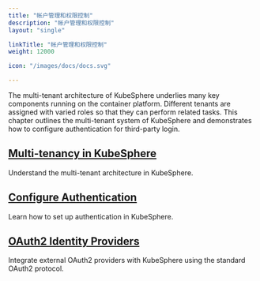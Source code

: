 ```yaml
---
title: "帐户管理和权限控制"
description: "帐户管理和权限控制"
layout: "single"

linkTitle: "帐户管理和权限控制"
weight: 12000

icon: "/images/docs/docs.svg"

---
```


The multi-tenant architecture of KubeSphere underlies many key components running on the container platform. Different tenants are assigned with varied roles so that they can perform related tasks. This chapter outlines the multi-tenant system of KubeSphere and demonstrates how to configure authentication for third-party login.

## [Multi-tenancy in KubeSphere](../access-control-and-account-management/multi-tenancy-in-kubesphere/)

Understand the multi-tenant architecture in KubeSphere.

## [Configure Authentication](../access-control-and-account-management/configuring-authentication/)

Learn how to set up authentication in KubeSphere.

## [OAuth2 Identity Providers](../access-control-and-account-management/oauth2/)

Integrate external OAuth2 providers with KubeSphere using the standard OAuth2 protocol.
